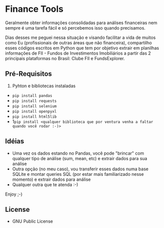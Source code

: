# Finance Tools
Geralmente obter informações consolidadas para análises financeiras nem sempre é uma tarefa fácil e só percebemos isso quando precisamos.

Dias desses me peguei nessa situação e visando facilitar a vida de muitos como Eu (profissionais de outras áreas que não financeira), compartilho esses códigos escritos em Python que tem por objetivo extrair em planilhas informações de FII - Fundos de Investimentos Imobiliários a partir das 2 principais plataformas no Brasil: Clube FII e FundsExplorer.

## Pré-Requisitos
1. Pyhton e bibliotecas instaladas
- `pip install pandas`
- `pip install requests`
- `pip install selenium`
- `pip install openpyxl`
- `pip install html5lib`
- 1`pip install <qualquer biblioteca que por ventura venha a faltar quando você rodar :-)>`

## Idéias
- Uma vez os dados estando no Pandas, você pode "brincar" com qualquer tipo de análise (sum, mean, etc) e extrair dados para sua análise
- Outra opção (no meu caso), vou transferir esses dados numa base SQLite e montar queries SQL (por estar mais familiarizado nesse momento) e extrair dados para análise
- Qualquer outra que te atenda :-)

Enjoy ;-)

## License
- GNU Public License

